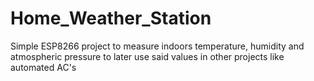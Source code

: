 # Home_Weather_Station
Simple ESP8266 project to measure indoors temperature, humidity and atmospheric pressure to later use said values in other projects like automated AC's
